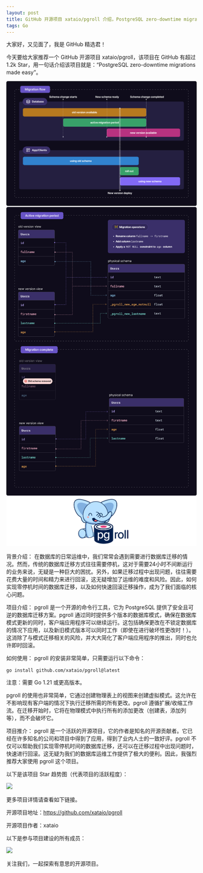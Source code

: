```yaml
---
layout: post
title: GitHub 开源项目 xataio/pgroll 介绍，PostgreSQL zero-downtime migrations made easy
tags: Go
---
```


大家好，又见面了，我是 GitHub 精选君！

今天要给大家推荐一个 GitHub 开源项目 xataio/pgroll，该项目在 GitHub 有超过 1.2k Star，用一句话介绍该项目就是：“PostgreSQL zero-downtime migrations made easy”。


![Multiple schema versions with pgroll](https://raw.githubusercontent.com/xataio/pgroll/master/docs/img/migration-flow@2x.png)
![Multiple schema versions with pgroll](https://raw.githubusercontent.com/xataio/pgroll/master/docs/img/migration-schemas@2x.png?c=0)
![](https://raw.githubusercontent.com/xataio/pgroll/master/brand-kit/banner/pgroll-banner-github@2x.png)





背景介绍：
在数据库的日常运维中，我们常常会遇到需要进行数据库迁移的情况。然而，传统的数据库迁移方式往往需要停机，这对于需要24小时不间断运行的业务来说，无疑是一种巨大的困扰。另外，如果迁移过程中出现问题，往往需要花费大量的时间和精力来进行回滚，这无疑增加了运维的难度和风险。因此，如何实现零停机时间的数据库迁移，以及如何快速回滚迁移操作，成为了我们面临的核心问题。

项目介绍：
pgroll 是一个开源的命令行工具，它为 PostgreSQL 提供了安全且可逆的数据库迁移方案。pgroll 通过同时提供多个版本的数据库模式，确保在数据库模式更新的同时，客户端应用程序可以继续运行。这包括确保更改在不锁定数据库的情况下应用，以及新旧模式版本可以同时工作（即使在进行破坏性更改时！）。这消除了与模式迁移相关的风险，并大大简化了客户端应用程序的推出，同时也允许即时回滚。

如何使用：
pgroll 的安装非常简单，只需要运行以下命令：

    go install github.com/xataio/pgroll@latest

注意：需要 Go 1.21 或更高版本。

pgroll 的使用也非常简单，它通过创建物理表上的视图来创建虚拟模式。这允许在不影响现有客户端的情况下执行迁移所需的所有更改。pgroll 遵循扩展/收缩工作流。在迁移开始时，它将在物理模式中执行所有的添加更改（创建表，添加列等），而不会破坏它。

项目推介：
pgroll 是一个活跃的开源项目，它的作者是知名的开源贡献者。它已经在许多知名的公司和项目中得到了应用，得到了业内人士的一致好评。pgroll 不仅可以帮助我们实现零停机时间的数据库迁移，还可以在迁移过程中出现问题时，快速进行回滚。这无疑为我们的数据库运维工作提供了极大的便利。因此，我强烈推荐大家使用 pgroll 这个项目。








以下是该项目 Star 趋势图（代表项目的活跃程度）：

![](https://api.star-history.com/svg?repos=xataio/pgroll&type=Timeline)

更多项目详情请查看如下链接。

开源项目地址：https://github.com/xataio/pgroll 

开源项目作者：xataio

以下是参与项目建设的所有成员：

![](https://contrib.rocks/image?repo=xataio/pgroll)

关注我们，一起探索有意思的开源项目。

